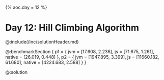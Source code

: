 {% aoc.day = 12 %}

# Day 12: Hill Climbing Algorithm

@:include(/inc/solutionHeader.md)

@:benchmarkSection {
p1 = {
jvm = [17.608, 2.236],
js = [71.675, 1.261],
native = [26.019, 0.448]
},
p2 = {
jvm = [1947.895, 3.399],
js = [11660.182, 61.680],
native = [4224.683, 2.588]
}
}

@:solution